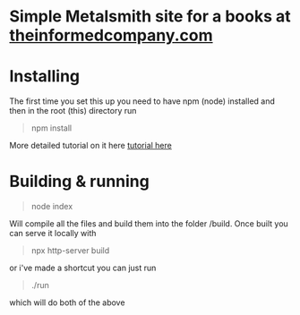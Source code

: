 # Simple Metalsmith site for a books at [theinformedcompany.com](https://theinformedcompany.com)



# Installing

The first time you set this up you need to have npm (node) installed and then in the root (this) directory run

> npm install

More detailed tutorial on it here [tutorial here](https://metalsmith.io/step-by-step/)

# Building & running

> node index

Will compile all the files and build them into the folder /build.  Once built you can serve it locally with

> npx http-server build

or i've made a shortcut you can just run

> ./run

which will do both of the above
